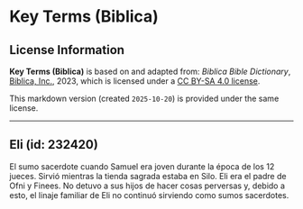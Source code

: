# Key Terms (Biblica)

## License Information

**Key Terms (Biblica)** is based on and adapted from: _Biblica Bible Dictionary_, [Biblica, Inc.](https://www.biblica.com/), 2023, which is licensed under a [CC BY-SA 4.0 license](https://creativecommons.org/licenses/by-sa/4.0/legalcode.en).

This markdown version (created `2025-10-20`) is provided under the same license.



--------------------------------

## Eli (id: 232420)

El sumo sacerdote cuando Samuel era joven durante la época de los 12 jueces. Sirvió mientras la tienda sagrada estaba en Silo. Eli era el padre de Ofni y Finees. No detuvo a sus hijos de hacer cosas perversas y, debido a esto, el linaje familiar de Eli no continuó sirviendo como sumos sacerdotes.


